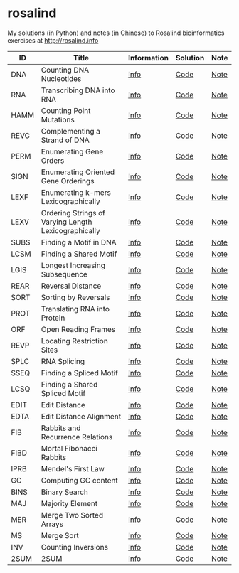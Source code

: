 # rosalind
My solutions (in Python) and notes (in Chinese) to Rosalind bioinformatics exercises at http://rosalind.info

| ID   | Title                                                | Information                                  | Solution                       | Note                                                                               |
| ---- | ---------------------------------------------------- | -------------------------------------------- | ------------------------------ | ---------------------------------------------------------------------------------- |
| DNA  | Counting DNA Nucleotides                             | [Info](https://rosalind.info/problems/dna/)  | [Code](./code/dna/dna.py)      | [Note](https://5uperb0y.com/counting-dna-nucleotides/)                             |
| RNA  | Transcribing DNA into RNA                            | [Info](https://rosalind.info/problems/rna/)  | [Code](./code/rna/rna.py)      | [Note](https://5uperb0y.com/transcribing-dna-into-rna/)                            |
| HAMM | Counting Point Mutations                             | [Info](https://rosalind.info/problems/hamm/) | [Code](./code/hamm/hamm.py)    | [Note](https://5uperb0y.com/counting-point-mutations/)                             |
| REVC | Complementing a Strand of DNA                        | [Info](https://rosalind.info/problems/revc/) | [Code](./code/revc/revc.py)    | [Note](https://5uperb0y.com/complementing-a-strand-of-dna/)                        |
| PERM | Enumerating Gene Orders                              | [Info](https://rosalind.info/problems/perm/) | [Code](./code/perm/perm.py)    | [Note](https://5uperb0y.com/enumerating-gene-orders/)                              |
| SIGN | Enumerating Oriented Gene Orderings                  | [Info](https://rosalind.info/problems/sign/) | [Code](./code/sign/sign.py)    | [Note](https://5uperb0y.com/enumerating-oriented-gene-orderings/)                  |
| LEXF | Enumerating k-mers Lexicographically                 | [Info](https://rosalind.info/problems/lexf/) | [Code](./code/lexf/lexf.py)    | [Note](https://5uperb0y.com/enumerating-k-mers-lexicographically/)                 |
| LEXV | Ordering Strings of Varying Length Lexicographically | [Info](https://rosalind.info/problems/lexv/) | [Code](./code/lexv/lexv.py)    | [Note](https://5uperb0y.com/ordering-strings-of-varying-length-lexicographically/) |
| SUBS | Finding a Motif in DNA                               | [Info](https://rosalind.info/problems/subs/) | [Code](./code/subs/subs.py)    | [Note](https://5uperb0y.com/finding-a-motif-in-dna/)                               |
| LCSM | Finding a Shared Motif                               | [Info](https://rosalind.info/problems/lcsm/) | [Code](./code/lcsm/lcsm.py)    | [Note](https://5uperb0y.com/finding-a-shared-motif/)                               |
| LGIS | Longest Increasing Subsequence                       | [Info](https://rosalind.info/problems/lgis/) | [Code](./code/lgis/lgis.py)    | [Note](https://5uperb0y.com/longest-increasing-subsequence/)                       |
| REAR | Reversal Distance                                    | [Info](https://rosalind.info/problems/rear/) | [Code](./code/rear/rear.py)    | [Note](https://5uperb0y.com/reversal-distance/)                                    |
| SORT | Sorting by Reversals                                 | [Info](https://rosalind.info/problems/sort/) | [Code](./code/sort/sort.py)    | [Note](https://5uperb0y.com/sorting-by-reversals/)                                 |
| PROT | Translating RNA into Protein                         | [Info](https://rosalind.info/problems/prot/) | [Code](./code/prot/prot.py)    | [Note](https://5uperb0y.com/translating-rna-into-protein/)                         |
| ORF  | Open Reading Frames                                  | [Info](https://rosalind.info/problems/orf/)  | [Code](./code/orf/orf.py)      | [Note](https://5uperb0y.com/open-reading-frames/)                                  |
| REVP | Locating Restriction Sites                           | [Info](https://rosalind.info/problems/revp/) | [Code](./code/revp/revp.py)    | [Note](https://5uperb0y.com/locating-restriction-sites/)                           |
| SPLC | RNA Splicing                                         | [Info](https://rosalind.info/problems/splc/) | [Code](./code/splc/splc.py)    | [Note](https://5uperb0y.com/rna-splicing/)                                         |
| SSEQ | Finding a Spliced Motif                              | [Info](https://rosalind.info/problems/sseq/) | [Code](./code/sseq/sseq.py)    | [Note](https://5uperb0y.com/finding-a-spliced-motif/)                              |
| LCSQ | Finding a Shared Spliced Motif                       | [Info](https://rosalind.info/problems/scsq/) | [Code](./code/lcsq/lcsq.py)    | [Note](https://5uperb0y.com/finding-a-shared-spliced-motif/)                       |
| EDIT | Edit Distance                                        | [Info](https://rosalind.info/problems/edit/) | [Code](./code/edit/edit.py)    | [Note](https://5uperb0y.com/edit-distance/)                                        |
| EDTA | Edit Distance Alignment                              | [Info](https://rosalind.info/problems/edta/) | [Code](./code/edta/edta.py)    | [Note](https://5uperb0y.com/edit-distance-alignment/)                              |
| FIB  | Rabbits and Recurrence Relations                     | [Info](https://rosalind.info/problems/fib/)  | [Code](./code/fib/fib.py)      | [Note](https://5uperb0y.com/rabbits-and-recurrence-relations/)                     |
| FIBD | Mortal Fibonacci Rabbits                             | [Info](https://rosalind.info/problems/fibd/) | [Code](./code/fibd/fibd.py)    | [Note](https://5uperb0y.com/mortal-fibonacci-rabbits/)                             |
| IPRB | Mendel's First Law                                   | [Info](https://rosalind.info/problems/iprb/) | [Code](./code/iprb/iprb.py)    | [Note](https://5uperb0y.com/mendels-first-law/)                                    |
| GC   | Computing GC content                                 | [Info](https://rosalind.info/problems/gc/)   | [Code](./code/gc/gc.py)        | [Note](https://5uperb0y.com/computing-gc-content/)                                 |
| BINS | Binary Search                                        | [Info](https://rosalind.info/problems/bins/) | [Code](./code/bins/bins.py)    | [Note](https://5uperb0y.com/binary-search/)                                        |
| MAJ  | Majority Element                                     | [Info](https://rosalind.info/problems/maj/)  | [Code](./code/maj/maj.py)      | [Note](https://5uperb0y.com/majority-element/)                                     |
| MER  | Merge Two Sorted Arrays                              | [Info](https://rosalind.info/problems/mer/)  | [Code](./code/mer/mer.py)      | [Note](https://5uperb0y.com/merge-two-sorted-arrays/)                              |
| MS   | Merge Sort                                           | [Info](https://rosalind.info/problems/ms/)   | [Code](./code/ms/ms.py)        | [Note](https://5uperb0y.com/merge-sort/)                                           |
| INV  | Counting Inversions                                  | [Info](https://rosalind.info/problems/inv/)  | [Code](./code/inv/inv.py)      | [Note](https://5uperb0y.com/counting-inversions/)                                  |
| 2SUM | 2SUM                                                 | [Info](https://rosalind.info/problems/2sum/) | [Code](./code/2sum/two_sum.py) | [Note](https://5uperb0y.com/rosalind-2sum/)                                        |